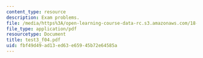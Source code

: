 ```yaml
---
content_type: resource
description: Exam problems.
file: /media/https%3A/open-learning-course-data-rc.s3.amazonaws.com/18-075-advanced-calculus-for-engineers-fall-2004/fbf49d49ad13ed63e65945b72e64585a_test3_f04.pdf
file_type: application/pdf
resourcetype: Document
title: test3_f04.pdf
uid: fbf49d49-ad13-ed63-e659-45b72e64585a
---
```

